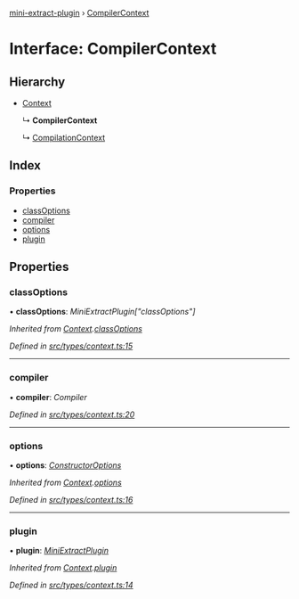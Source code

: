[mini-extract-plugin](../README.md) › [CompilerContext](compilercontext.md)

# Interface: CompilerContext

## Hierarchy

* [Context](context.md)

  ↳ **CompilerContext**

  ↳ [CompilationContext](compilationcontext.md)

## Index

### Properties

* [classOptions](compilercontext.md#classoptions)
* [compiler](compilercontext.md#compiler)
* [options](compilercontext.md#options)
* [plugin](compilercontext.md#plugin)

## Properties

###  classOptions

• **classOptions**: *MiniExtractPlugin["classOptions"]*

*Inherited from [Context](context.md).[classOptions](context.md#classoptions)*

*Defined in [src/types/context.ts:15](https://github.com/JuroOravec/mini-extract-plugin/blob/4b5288b/src/types/context.ts#L15)*

___

###  compiler

• **compiler**: *Compiler*

*Defined in [src/types/context.ts:20](https://github.com/JuroOravec/mini-extract-plugin/blob/4b5288b/src/types/context.ts#L20)*

___

###  options

• **options**: *[ConstructorOptions](../README.md#constructoroptions)*

*Inherited from [Context](context.md).[options](context.md#options)*

*Defined in [src/types/context.ts:16](https://github.com/JuroOravec/mini-extract-plugin/blob/4b5288b/src/types/context.ts#L16)*

___

###  plugin

• **plugin**: *[MiniExtractPlugin](miniextractplugin.md)*

*Inherited from [Context](context.md).[plugin](context.md#plugin)*

*Defined in [src/types/context.ts:14](https://github.com/JuroOravec/mini-extract-plugin/blob/4b5288b/src/types/context.ts#L14)*
